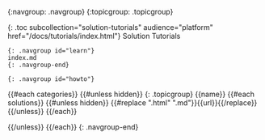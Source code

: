 {:navgroup: .navgroup}
{:topicgroup: .topicgroup}

{: .toc subcollection="solution-tutorials" audience="platform" href="/docs/tutorials/index.html"}
Solution Tutorials

    {: .navgroup id="learn"}
    index.md
    {: .navgroup-end}
    
    {: .navgroup id="howto"}
{{#each categories}}
{{#unless hidden}}
    {: .topicgroup}
    {{name}}
    {{#each solutions}}
    {{#unless hidden}}
        {{#replace ".html" ".md"}}{{url}}{{/replace}}
    {{/unless}}
    {{/each}}

{{/unless}}
{{/each}}
    {: .navgroup-end}
